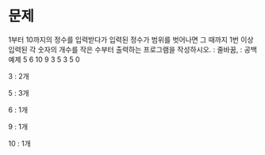 # 문제
1부터 10까지의 정수를 입력받다가 입력된 정수가 범위를 벗어나면 그 때까지 1번 이상 입력된 각 숫자의 개수를 작은 수부터 출력하는 프로그램을 작성하시오.
: 줄바꿈,  : 공백
예제
5 6 10 9 3 5 3 5 0

3 : 2개

5 : 3개

6 : 1개

9 : 1개

10 : 1개
